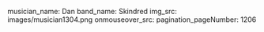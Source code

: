 musician_name: Dan
band_name: Skindred
img_src: images/musician1304.png
onmouseover_src: 
pagination_pageNumber: 1206